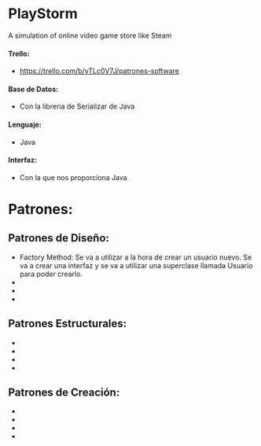 # PlayStorm
A simulation of online video game store like Steam

#### Trello:
 - https://trello.com/b/vTLc0V7J/patrones-software
 
#### Base de Datos:
 - Con la libreria de Serializar de Java
#### Lenguaje:
 - Java
#### Interfaz:
 - Con la que nos proporciona Java
 
# Patrones:

## Patrones de Diseño:
 - Factory Method: Se va a utilizar a la hora de crear un usuario nuevo. Se va a crear una interfaz y se va a utilizar una superclase llamada Usuario para poder crearlo.
 -
 -
 -
 
## Patrones Estructurales:
 -
 -
 -
 -
 
## Patrones de Creación:
 -
 -
 -
 -
